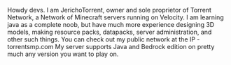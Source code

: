 Howdy devs. I am JerichoTorrent, owner and sole proprietor of Torrent Network, a Network of Minecraft servers running on Velocity. I am learning java as a complete noob, but have much more experience designing 3D models, 
making resource packs, datapacks, server administration, and other such things. You can check out my public network at the IP - torrentsmp.com
My server supports Java and Bedrock edition on pretty much any version you want to play on.
